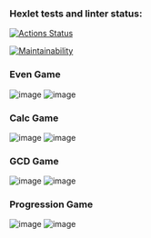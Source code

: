 ### Hexlet tests and linter status:
[![Actions Status](https://github.com/v-b-a/java-project-lvl1/workflows/hexlet-check/badge.svg)](https://github.com/v-b-a/java-project-lvl1/actions)

[![Maintainability](https://api.codeclimate.com/v1/badges/6674c5a2c38887297437/maintainability)](https://codeclimate.com/github/v-b-a/java-project-lvl1/maintainability)

### Even Game
![image](https://user-images.githubusercontent.com/65037467/184843656-53bf6d69-e4b2-4fa2-a45f-121b4b37dc04.png)
![image](https://user-images.githubusercontent.com/65037467/184843788-294348d5-62d8-4b17-b98a-84b2126bdb5d.png)

### Calc Game
![image](https://user-images.githubusercontent.com/65037467/184921136-4834c29a-6722-48aa-bca2-d6724d1b1f57.png)
![image](https://user-images.githubusercontent.com/65037467/184921339-9df3eeb7-9a2a-46d5-b240-013c46d838c8.png)

### GCD Game
![image](https://user-images.githubusercontent.com/65037467/185308757-309971f7-cb80-4549-8de1-b893bfa5c509.png)
![image](https://user-images.githubusercontent.com/65037467/185308893-790cec65-e293-497d-bf58-99f209b53b33.png)

### Progression Game
![image](https://user-images.githubusercontent.com/65037467/185350492-289cb4a2-6b2f-4f4f-80ac-50febd821dc7.png)
![image](https://user-images.githubusercontent.com/65037467/185350675-a46917a2-e019-4afe-93ef-8e985ecaf11a.png)

